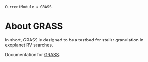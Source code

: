 ```@meta
CurrentModule = GRASS
```

# About GRASS

In short, GRASS is designed to be a testbed for stellar granulation in exoplanet RV searches.

Documentation for [GRASS](https://github.com/palumbom/GRASS).

